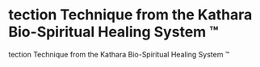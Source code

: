 # tection Technique from the Kathara Bio-Spiritual Healing System ™

tection Technique from the Kathara Bio-Spiritual Healing System ™
